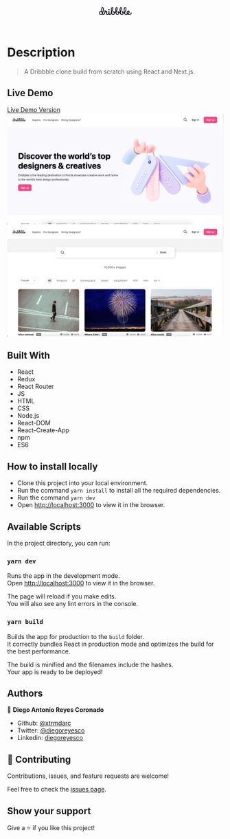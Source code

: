 
<div style="display:flex; justify-content: center; margin-bottom: 20px; text-align: center">
   <svg className={styles.logo} xmlns="http://www.w3.org/2000/svg" width="76px" height="80px" viewBox="0 0 76 19" fill="none" class="fill-current">
              <path fill-rule="evenodd" clip-rule="evenodd" d="M75.8822 14.657C72.7063 20.0415 67.6766 18.4791 66.166 17.2558C65.5231 17.692 64.3958 18.6481 62.8926 18.5377C59.6913 18.3027 58.5449 13.7279 58.5449 13.7279C58.5679 13.7462 57.5913 14.0649 57.0635 14.0592C57.0567 15.4008 55.897 18.6056 52.7672 18.5646C49.2551 18.5188 48.5411 13.2864 48.5411 13.2864C48.5411 13.2864 48.1916 13.7717 46.8627 14.2551C46.9296 13.2244 46.8807 18.4077 42.6713 18.4839C39.3435 18.5442 38.4452 13.2057 38.4452 13.2057C38.4452 13.2057 37.8679 13.8054 36.7491 14.0134C36.8202 12.9659 36.7046 18.5015 32.4947 18.4839C29.6497 18.4721 28.6775 15.1954 28.7531 14.7406C28.8496 14.161 27.7916 18.5654 25.0281 18.4968C23.8877 18.4633 23.0375 17.6376 22.504 16.5368C21.7898 17.354 20.7529 18.4968 19.5897 18.4968C17.5017 18.4968 16.5812 16.7504 16.7371 11.7624C16.7504 11.1708 16.7077 10.9381 16.1196 10.8496C15.7666 10.7907 15.4051 10.6792 15.0226 10.6204C14.9 11.0295 13.8602 18.3637 10.2847 18.5029C9.08519 18.5496 8.4293 17.5105 7.89066 16.7393C7.06497 17.8316 5.97501 18.5377 4.42227 18.5377C1.79205 18.5377 0 16.4114 0 13.7885C0 11.1655 1.79205 9.03942 4.42227 9.03942C4.88732 9.03942 5.01787 9.10608 5.44272 9.23004C4.569 1.27504 6.63238 0.0317866 8.43739 0.0317866C10.1703 0.0317866 13.1308 4.05384 8.96512 14.2559C9.88998 17.2989 11.8838 17.1268 12.8419 10.8626C13.0369 9.58927 12.5155 7.87099 13.3265 7.63117C14.809 7.19289 14.9663 8.50787 15.6614 8.72697C16.3964 8.95853 16.8254 8.93592 17.531 9.08327C18.7367 9.31873 19.2072 9.96643 19.0603 11.409C18.8839 13.2343 18.5753 15.891 19.5162 16.2148C20.1947 16.45 21.4335 15.0429 21.6509 14.273C21.8682 13.5031 21.9136 13.2396 21.9329 12.6749C21.9623 11.468 21.9992 10.5833 22.205 9.67055C22.2931 9.31736 22.3935 9.08347 22.7931 9.06748C23.1219 9.0591 23.7232 8.96009 23.9879 9.16611C24.3407 9.43119 24.2966 9.70017 24.2561 10.4081C23.8458 20.5015 27.0038 15.4628 27.9454 11.4283C27.6101 6.86623 27.8403 0.115326 30.6991 0.00210112C32.1859 -0.0567822 32.8432 1.13431 32.9155 2.02335C33.12 4.53433 31.9745 8.69372 30.468 11.4909C29.607 17.1984 34.2325 18.3269 34.9722 13.7712C33.762 13.1958 32.4541 10.8668 33.5184 9.73181C34.1156 9.09483 36.6015 10.0099 36.6422 12.0057C37.8616 11.6796 38.0244 10.9911 38.0413 11.1052C37.7061 6.54312 38.017 0.115385 40.876 0.00215941C42.3626 -0.0567239 43.0198 1.13437 43.0921 2.02341C43.2966 4.53438 42.1511 8.69378 40.6448 11.491C39.7837 17.1984 44.4093 18.327 45.1488 13.7713C44.2528 13.5984 42.3614 11.1212 43.4527 9.73187C44.0359 8.98944 46.5127 10.5334 46.79 12.0718C47.9614 11.7403 48.1205 11.0737 48.1373 11.1859C47.802 6.62397 48.1129 0.196235 50.9719 0.0830097C52.4585 0.0241264 53.1157 1.21522 53.188 2.10426C53.3925 4.61523 52.247 8.77471 50.7405 11.5719C49.8796 17.2794 54.5051 18.4077 55.2448 13.852C54.0135 13.647 52.2636 11.0314 53.672 9.69333C54.2347 9.15869 56.3848 10.5465 56.8881 12.1298C57.5874 12.1029 58.0227 11.8617 58.116 11.8374C56.9996 6.4818 57.8307 0.0558781 60.9062 0.00223793C62.5685 -0.0267262 64.1936 0.900905 63.4803 5.99604C62.7994 10.8574 60.3519 12.8975 60.3576 12.9287C60.5 13.5111 61.7559 18.3851 64.9185 15.8134C64.7548 15.4427 64.5909 15.064 64.4993 14.6052C63.9751 11.9327 65.0047 8.91409 67.8032 8.42622C69.4066 8.14671 70.917 8.92734 71.1558 10.6872C71.5487 13.5669 68.9484 15.6524 67.9596 16.1048C67.5167 15.8532 71.9742 18.712 74.6196 12.9829C74.773 12.6558 74.9579 12.6835 75.1975 12.8521C75.3667 12.9712 76.3305 13.8842 75.8822 14.657ZM6.33552 13.0809C6.20092 12.6785 5.92469 11.7918 5.82701 11.4076C5.28905 10.9398 4.90507 10.8638 4.21455 10.8638C2.68 10.8638 1.77679 12.2826 1.77679 13.8125C1.77679 15.3423 2.76077 16.7613 4.29533 16.7613C5.6252 16.7613 6.63735 15.8571 6.94615 14.5771C6.73001 14.0781 6.5156 13.6195 6.33552 13.0809ZM8.39979 2.13753C7.32153 2.13753 6.95576 4.70973 7.02674 6.90406C7.08953 8.84411 7.63164 10.5521 7.91286 11.3174C7.98426 11.4133 7.971 11.3509 8.03474 11.4526C9.90694 7.35053 9.13041 2.13753 8.39979 2.13753ZM30.8531 2.21833C29.4595 2.0585 29.4685 7.86389 29.6415 9.16611C30.3653 8.00823 31.6226 2.53009 30.8531 2.21833ZM41.0297 2.21833C39.6361 2.0585 39.6451 7.86389 39.8182 9.16611C40.5419 8.00823 41.7993 2.53009 41.0297 2.21833ZM51.1257 2.2991C49.732 2.13927 49.741 7.94469 49.9141 9.247C50.6378 8.08902 51.8952 2.61084 51.1257 2.2991ZM61.06 1.87849C58.8887 2.31451 59.3943 9.55399 59.7241 10.8237C62.2817 7.31085 62.3344 1.74654 61.06 1.87849ZM69.1975 10.9254C69.0871 10.4638 68.5351 10.2171 68.1541 10.2779C67.0639 10.4268 66.0065 11.7846 66.4158 13.8518C66.5069 14.3122 66.7349 14.736 66.7312 14.7219C69.1711 13.085 69.3785 11.7951 69.1975 10.9254ZM23.2205 7.46958C22.9089 7.46964 22.6043 7.37729 22.3452 7.20422C22.0861 7.03114 21.8841 6.78512 21.7648 6.49725C21.6455 6.20939 21.6143 5.89261 21.6751 5.587C21.7358 5.28138 21.8859 5.00065 22.1062 4.7803C22.3265 4.55995 22.6072 4.40989 22.9128 4.34909C23.2184 4.28829 23.5352 4.31948 23.8231 4.43873C24.111 4.55797 24.357 4.75991 24.5301 5.019C24.7032 5.27809 24.7956 5.5827 24.7956 5.89429C24.7956 6.10115 24.7549 6.30599 24.6757 6.4971C24.5966 6.68822 24.4806 6.86187 24.3343 7.00815C24.188 7.15443 24.0144 7.27047 23.8233 7.34964C23.6322 7.42882 23.4274 7.46957 23.2205 7.46958Z" fill="#0D0C22"></path>
            </svg>
</div>

# Description
> A Dribbble clone build from scratch using React and Next.js. 

## Live Demo

[Live Demo Version](https://xtrmdarc-dribbble-react.herokuapp.com/)
![Landing page](./public/images/landingSC.png)
![Search page](./public/images/searchSC.png)
## Built With

- React
- Redux
- React Router
- JS
- HTML
- CSS
- Node.js
- React-DOM
- React-Create-App
- npm
- ES6

## How to install locally

- Clone this project into your local environment. 
- Run the command `yarn install` to install all the required dependencies.
- Run the command `yarn dev`
- Open [http://localhost:3000](http://localhost:3000) to view it in the browser.

## Available Scripts

In the project directory, you can run:

### `yarn dev`

Runs the app in the development mode.<br />
Open [http://localhost:3000](http://localhost:3000) to view it in the browser.

The page will reload if you make edits.<br />
You will also see any lint errors in the console.

### `yarn build`

Builds the app for production to the `build` folder.<br />
It correctly bundles React in production mode and optimizes the build for the best performance.

The build is minified and the filenames include the hashes.<br />
Your app is ready to be deployed!

## Authors

👤 **Diego Antonio Reyes Coronado**

- Github: [@xtrmdarc](https://github.com/xtrmdarc)
- Twitter: [@diegoreyesco](https://twitter.com/DiegoAn91629127)
- Linkedin: [diegoreyesco](https://www.linkedin.com/in/diego-reyes-coronado)

## 🤝 Contributing

Contributions, issues, and feature requests are welcome!

Feel free to check the [issues page](https://github.com/xtrmdarc/dribble-react/issues).

## Show your support

Give a ⭐️ if you like this project!
